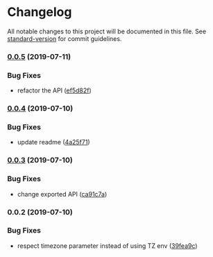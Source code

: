 # Changelog

All notable changes to this project will be documented in this file. See [standard-version](https://github.com/conventional-changelog/standard-version) for commit guidelines.

### [0.0.5](https://github.com/moneytree/sumologic-client/compare/v0.0.4...v0.0.5) (2019-07-11)


### Bug Fixes

* refactor the API ([ef5d82f](https://github.com/moneytree/sumologic-client/commit/ef5d82f))



### [0.0.4](https://github.com/moneytree/sumologic-client/compare/v0.0.3...v0.0.4) (2019-07-10)


### Bug Fixes

* update readme ([4a25f71](https://github.com/moneytree/sumologic-client/commit/4a25f71))



### [0.0.3](https://github.com/moneytree/sumologic-client/compare/v0.0.2...v0.0.3) (2019-07-10)


### Bug Fixes

* change exported API ([ca91c7a](https://github.com/moneytree/sumologic-client/commit/ca91c7a))



### 0.0.2 (2019-07-10)


### Bug Fixes

* respect timezone parameter instead of using TZ env ([39fea9c](https://github.com/moneytree/sumologic-client/commit/39fea9c))
